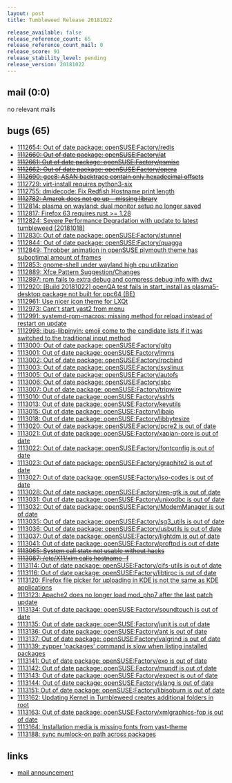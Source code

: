 ```yaml
---
layout: post
title: Tumbleweed Release 20181022

release_available: false
release_reference_count: 65
release_reference_count_mail: 0
release_score: 91
release_stability_level: pending
release_version: 20181022
---
```


## mail (0:0)

no relevant mails

## bugs (65)

<!--more-->

- [1112654: Out of date package: openSUSE:Factory/redis](https://bugzilla.opensuse.org/show_bug.cgi?id=1112654)
- ~~[1112660: Out of date package: openSUSE:Factory/at](https://bugzilla.opensuse.org/show_bug.cgi?id=1112660)~~
- ~~[1112661: Out of date package: openSUSE:Factory/psmisc](https://bugzilla.opensuse.org/show_bug.cgi?id=1112661)~~
- ~~[1112662: Out of date package: openSUSE:Factory/opera](https://bugzilla.opensuse.org/show_bug.cgi?id=1112662)~~
- ~~[1112690: gcc8: ASAN backtrace contain only hexadecimal offsets](https://bugzilla.opensuse.org/show_bug.cgi?id=1112690)~~
- [1112729: virt-install requires python3-six](https://bugzilla.opensuse.org/show_bug.cgi?id=1112729)
- [1112755: dmidecode: Fix Redfish Hostname print length](https://bugzilla.opensuse.org/show_bug.cgi?id=1112755)
- ~~[1112782: Amarok does not go up - missing library](https://bugzilla.opensuse.org/show_bug.cgi?id=1112782)~~
- [1112814: plasma on wayland: dual monitor setup no longer saved](https://bugzilla.opensuse.org/show_bug.cgi?id=1112814)
- [1112817: Firefox 63 requires rust >= 1.28](https://bugzilla.opensuse.org/show_bug.cgi?id=1112817)
- [1112824: Severe Performance Degradation with update to latest tumbleweed (20181018)](https://bugzilla.opensuse.org/show_bug.cgi?id=1112824)
- [1112830: Out of date package: openSUSE:Factory/stunnel](https://bugzilla.opensuse.org/show_bug.cgi?id=1112830)
- [1112844: Out of date package: openSUSE:Factory/quagga](https://bugzilla.opensuse.org/show_bug.cgi?id=1112844)
- [1112849: Throbber animation in openSUSE plymouth theme has suboptimal amount of frames](https://bugzilla.opensuse.org/show_bug.cgi?id=1112849)
- [1112853: gnome-shell under wayland high cpu utilization](https://bugzilla.opensuse.org/show_bug.cgi?id=1112853)
- [1112889: Xfce Pattern Suggestion/Changes](https://bugzilla.opensuse.org/show_bug.cgi?id=1112889)
- [1112897: rpm fails to extra debug and compress debug info with dwz](https://bugzilla.opensuse.org/show_bug.cgi?id=1112897)
- [1112920: \[Build 20181022\] openQA test fails in start_install as plasma5-desktop package not built for ppc64 (BE)](https://bugzilla.opensuse.org/show_bug.cgi?id=1112920)
- [1112961: Use nicer icon theme for LXQt](https://bugzilla.opensuse.org/show_bug.cgi?id=1112961)
- [1112973: Cant't start yast2 from menu](https://bugzilla.opensuse.org/show_bug.cgi?id=1112973)
- [1112991: systemd-rpm-macros: missing method for reload instead of restart on update](https://bugzilla.opensuse.org/show_bug.cgi?id=1112991)
- [1112998: ibus-libpinyin: emoji come to the candidate lists if it was switched to the traditional input method](https://bugzilla.opensuse.org/show_bug.cgi?id=1112998)
- [1113000: Out of date package: openSUSE:Factory/gitg](https://bugzilla.opensuse.org/show_bug.cgi?id=1113000)
- [1113001: Out of date package: openSUSE:Factory/lmms](https://bugzilla.opensuse.org/show_bug.cgi?id=1113001)
- [1113002: Out of date package: openSUSE:Factory/rpcbind](https://bugzilla.opensuse.org/show_bug.cgi?id=1113002)
- [1113003: Out of date package: openSUSE:Factory/syslinux](https://bugzilla.opensuse.org/show_bug.cgi?id=1113003)
- [1113005: Out of date package: openSUSE:Factory/autofs](https://bugzilla.opensuse.org/show_bug.cgi?id=1113005)
- [1113006: Out of date package: openSUSE:Factory/sbc](https://bugzilla.opensuse.org/show_bug.cgi?id=1113006)
- [1113007: Out of date package: openSUSE:Factory/tripwire](https://bugzilla.opensuse.org/show_bug.cgi?id=1113007)
- [1113010: Out of date package: openSUSE:Factory/sshfs](https://bugzilla.opensuse.org/show_bug.cgi?id=1113010)
- [1113013: Out of date package: openSUSE:Factory/keyutils](https://bugzilla.opensuse.org/show_bug.cgi?id=1113013)
- [1113015: Out of date package: openSUSE:Factory/libaio](https://bugzilla.opensuse.org/show_bug.cgi?id=1113015)
- [1113018: Out of date package: openSUSE:Factory/libbytesize](https://bugzilla.opensuse.org/show_bug.cgi?id=1113018)
- [1113020: Out of date package: openSUSE:Factory/pcre2 is out of date](https://bugzilla.opensuse.org/show_bug.cgi?id=1113020)
- [1113021: Out of date package: openSUSE:Factory/xapian-core is out of date](https://bugzilla.opensuse.org/show_bug.cgi?id=1113021)
- [1113022: Out of date package: openSUSE:Factory/fontconfig is out of date](https://bugzilla.opensuse.org/show_bug.cgi?id=1113022)
- [1113023: Out of date package: openSUSE:Factory/graphite2 is out of date](https://bugzilla.opensuse.org/show_bug.cgi?id=1113023)
- [1113027: Out of date package: openSUSE:Factory/iso-codes is out of date](https://bugzilla.opensuse.org/show_bug.cgi?id=1113027)
- [1113028: Out of date package: openSUSE:Factory/rep-gtk is out of date](https://bugzilla.opensuse.org/show_bug.cgi?id=1113028)
- [1113031: Out of date package: openSUSE:Factory/unixodbc is out of date](https://bugzilla.opensuse.org/show_bug.cgi?id=1113031)
- [1113032: Out of date package: openSUSE:Factory/ModemManager is out of date](https://bugzilla.opensuse.org/show_bug.cgi?id=1113032)
- [1113035: Out of date package: openSUSE:Factory/sg3_utils is out of date](https://bugzilla.opensuse.org/show_bug.cgi?id=1113035)
- [1113036: Out of date package: openSUSE:Factory/usbutils is out of date](https://bugzilla.opensuse.org/show_bug.cgi?id=1113036)
- [1113037: Out of date package: openSUSE:Factory/lightdm is out of date](https://bugzilla.opensuse.org/show_bug.cgi?id=1113037)
- [1113041: Out of date package: openSUSE:Factory/proftpd is out of date](https://bugzilla.opensuse.org/show_bug.cgi?id=1113041)
- ~~[1113065: System call statx not usable without hacks](https://bugzilla.opensuse.org/show_bug.cgi?id=1113065)~~
- ~~[1113087: /etc/X11/xim calls hostname -f](https://bugzilla.opensuse.org/show_bug.cgi?id=1113087)~~
- [1113114: Out of date package: openSUSE:Factory/cifs-utils is out of date](https://bugzilla.opensuse.org/show_bug.cgi?id=1113114)
- [1113116: Out of date package: openSUSE:Factory/libtirpc is out of date](https://bugzilla.opensuse.org/show_bug.cgi?id=1113116)
- [1113120: Firefox file picker for uploading  in KDE  is not the same as KDE applications](https://bugzilla.opensuse.org/show_bug.cgi?id=1113120)
- [1113123: Apache2 does no longer load mod_php7 after the last patch update](https://bugzilla.opensuse.org/show_bug.cgi?id=1113123)
- [1113134: Out of date package: openSUSE:Factory/soundtouch is out of date](https://bugzilla.opensuse.org/show_bug.cgi?id=1113134)
- [1113135: Out of date package: openSUSE:Factory/junit is out of date](https://bugzilla.opensuse.org/show_bug.cgi?id=1113135)
- [1113136: Out of date package: openSUSE:Factory/ant is out of date](https://bugzilla.opensuse.org/show_bug.cgi?id=1113136)
- [1113137: Out of date package: openSUSE:Factory/valgrind is out of date](https://bugzilla.opensuse.org/show_bug.cgi?id=1113137)
- [1113139: zypper 'packages' command is slow when listing installed packages](https://bugzilla.opensuse.org/show_bug.cgi?id=1113139)
- [1113141: Out of date package: openSUSE:Factory/exo is out of date](https://bugzilla.opensuse.org/show_bug.cgi?id=1113141)
- [1113142: Out of date package: openSUSE:Factory/mupdf is out of date](https://bugzilla.opensuse.org/show_bug.cgi?id=1113142)
- [1113143: Out of date package: openSUSE:Factory/expect is out of date](https://bugzilla.opensuse.org/show_bug.cgi?id=1113143)
- [1113144: Out of date package: openSUSE:Factory/slang is out of date](https://bugzilla.opensuse.org/show_bug.cgi?id=1113144)
- [1113151: Out of date package: openSUSE:Factory/libisoburn is out of date](https://bugzilla.opensuse.org/show_bug.cgi?id=1113151)
- [1113162: Updating Kernel in Tumbleweed creates additional folders in root](https://bugzilla.opensuse.org/show_bug.cgi?id=1113162)
- [1113163: Out of date package: openSUSE:Factory/xmlgraphics-fop is out of date](https://bugzilla.opensuse.org/show_bug.cgi?id=1113163)
- [1113164: Installation media is missing fonts from yast-theme](https://bugzilla.opensuse.org/show_bug.cgi?id=1113164)
- [1113188: sync numlock-on path across packages](https://bugzilla.opensuse.org/show_bug.cgi?id=1113188)



## links

- [mail announcement](https://lists.opensuse.org/opensuse-factory/2018-10/msg00248.html)
